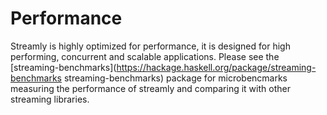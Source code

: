 # Performance

Streamly is highly optimized for performance, it is designed for
high performing, concurrent and scalable applications. Please see the
[streaming-benchmarks](https://hackage.haskell.org/package/streaming-benchmarks streaming-benchmarks)
package for microbencmarks measuring the performance of streamly and comparing
it with other streaming libraries.
